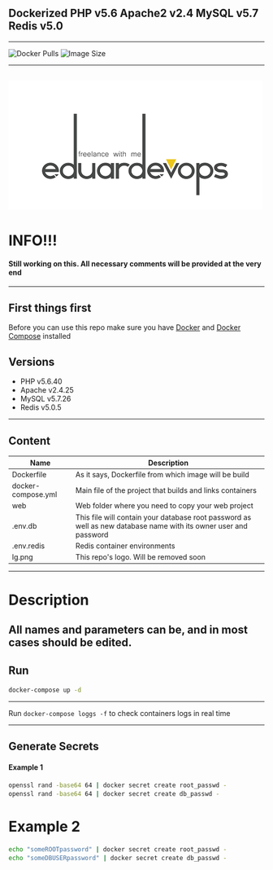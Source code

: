 ## Dockerized PHP v5.6 Apache2 v2.4 MySQL v5.7 Redis v5.0
------
<img alt="Docker Pulls" src="https://img.shields.io/docker/pulls/eduardevops/php5.6.svg" style="max-width:100%;"> <img alt="Image Size" src="https://img.shields.io/microbadger/image-size/eduardevops/php5.6.svg" style="max-width:100%;">


------
![Logo](lg.png)
------

# INFO!!!
####  Still working on this. All necessary comments will be provided at the very end
------
## First things first
Before you can use this repo make sure you have [Docker](https://www.docker.com/) and [Docker Compose](https://docs.docker.com/compose/install/) installed


## Versions
*	PHP v5.6.40
*	Apache v2.4.25
*	MySQL v5.7.26
*	Redis v5.0.5
------
## Content
Name| Description
------------ | -------------
Dockerfile | As it says, Dockerfile from which image will be build
docker-compose.yml  | Main file of the project that builds and links containers
web | Web folder where you need to copy your web project
.env.db | This file will contain your database root password as well as new database name with its owner user and password
.env.redis | Redis container environments
lg.png | This repo's logo. Will be removed soon
------
# Description


All names and parameters can be, and in most cases should be edited.
------
## Run
```sh
docker-compose up -d
```
------

Run `docker-compose loggs -f` to check containers logs in real time

------

## Generate Secrets
#### Example 1
```sh
openssl rand -base64 64 | docker secret create root_passwd -
openssl rand -base64 64 | docker secret create db_passwd -
```
# Example 2
```sh
echo "someROOTpassword" | docker secret create root_passwd -
echo "someDBUSERpassword" | docker secret create db_passwd -
```
